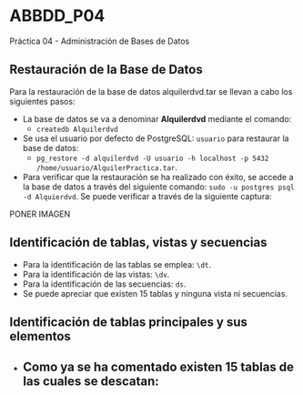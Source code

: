 # ABBDD_P04
Práctica 04 - Administración de Bases de Datos



## Restauración de la Base de Datos
Para la restauración de la base de datos alquilerdvd.tar se llevan a cabo los siguientes pasos:
- La base de datos se va a denominar **Alquilerdvd** mediante el comando:
  - `createdb Alquilerdvd`
- Se usa el usuario por defecto de PostgreSQL: `usuario` para restaurar la base de datos:
  - `pg_restore -d alquilerdvd -U usuario -h localhost -p 5432 /home/usuario/AlquilerPractica.tar`.
- Para verificar que la restauración se ha realizado con éxito, se accede a la base de datos a través del siguiente comando: `sudo -u postgres psql -d Alquierdvd`. Se puede verificar a través de la siguiente captura:


PONER IMAGEN


## Identificación de tablas, vistas y secuencias
- Para la identificación de las tablas se emplea: `\dt`.
- Para la identificación de las vistas: `\dv`.
- Para la identificación de las secuencias: `ds`.
- Se puede apreciar que existen 15 tablas y ninguna vista ni secuencias. 

## Identificación de tablas principales y sus elementos

- Como ya se ha comentado existen 15 tablas de las cuales se descatan:
  - 
